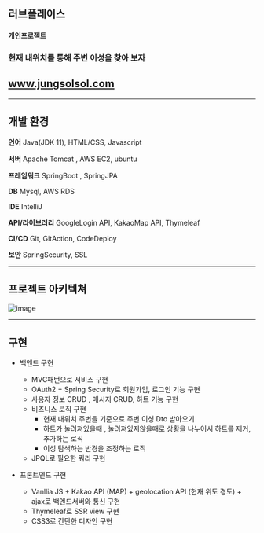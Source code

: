 ## 러브플레이스
#### 개인프로젝트

### 현재 내위치를 통해 주변 이성을 찾아 보자
## www.jungsolsol.com
------------

## 개발 환경

**언어** Java(JDK 11), HTML/CSS, Javascript

**서버** Apache Tomcat , AWS EC2, ubuntu

**프레임워크** SpringBoot , SpringJPA

**DB** Mysql, AWS RDS

**IDE** IntelliJ

**API/라이브러리** GoogleLogin API, KakaoMap API, Thymeleaf

**CI/CD** Git, GitAction, CodeDeploy 

**보안** SpringSecurity, SSL

------------

## 프로젝트 아키텍쳐
![image](https://user-images.githubusercontent.com/88434960/206699983-5a77f4b5-07bc-42c2-971e-5bec5ac5ab13.png)


------------

## 구현 

* 백엔드 구현

    * MVC패턴으로 서비스 구현 
    * OAuth2 + Spring Security로 회원가입, 로그인 기능 구현
    * 사용자 정보 CRUD , 매시지 CRUD, 하트 기능 구현
    * 비즈니스 로직 구현
      * 현재 내위치 주변을 기준으로 주변 이성 Dto 받아오기
      * 하트가 눌려져있을때 , 눌려져있지않을때로 상황을 나누어서 하트를 제거, 추가하는 로직
      * 이성 탐색하는 반경을 조정하는 로직
    * JPQL로 필요한 쿼리 구현

* 프론트엔드 구현

    * Vanllia JS + Kakao API (MAP) + geolocation API (현재 위도 경도) + ajax로 백엔드서버와 통신 구현 
    * Thymeleaf로 SSR view 구현 
    * CSS3로 간단한 디자인 구현


